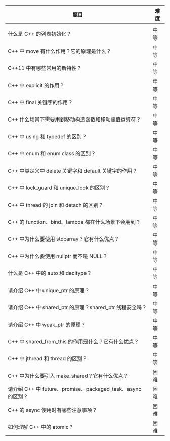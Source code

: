  

| 题目                                                         | 难度 |
| ------------------------------------------------------------ | ---- |
|                                                              |      |
| 什么是 C++ 的列表初始化？                                    | 中等 |
| C++ 中 move 有什么作用？它的原理是什么？                     | 中等 |
| C++11 中有哪些常用的新特性？                                 | 中等 |
| C++ 中 explicit 的作用？                                     | 中等 |
| C++ 中 final 关键字的作用？                                  | 中等 |
| C++ 什么场景下需要用到移动构造函数和移动赋值运算符？         | 中等 |
| C++ 中 using 和 typedef 的区别？                             | 中等 |
| C++ 中 enum 和 enum class 的区别？                           | 中等 |
| C++ 中类定义中 delete 关键字和 default 关键字的作用？        | 中等 |
| C++ 中 lock_guard 和 unique_lock 的区别？                    | 中等 |
| C++ 中 thread 的 join 和 detach 的区别？                     | 中等 |
| C++ 的 function、bind、lambda 都在什么场景下会用到？         | 中等 |
| C++ 中为什么要使用 std::array？它有什么优点？                | 中等 |
| C++ 中为什么要使用 nullptr 而不是 NULL？                     | 中等 |
| 什么是 C++ 中的 auto 和 decltype？                           | 中等 |
| 请介绍 C++ 中 unique_ptr 的原理？                            | 中等 |
| 请介绍 C++ 中 shared_ptr 的原理？shared_ptr 线程安全吗？     | 中等 |
| 请介绍 C++ 中 weak_ptr 的原理？                              | 中等 |
| C++ 中 shared_from_this 的作用是什么？它有什么优点？         | 中等 |
| C++ 中 jthread 和 thread 的区别？                            | 中等 |
| C++ 中为什么要引入 make_shared？它有什么优点？               | 困难 |
| 请介绍 C++ 中 future、promise、packaged_task、async 的区别？ | 困难 |
| C++ 的 async 使用时有哪些注意事项？                          | 困难 |
| 如何理解 C++ 中的 atomic？                                   | 困难 |
